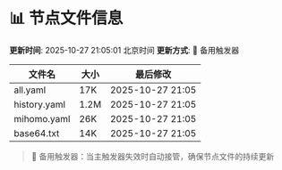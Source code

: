 # 📊 节点文件信息

**更新时间**: 2025-10-27 21:05:01 北京时间
**更新方式**: 🔄 备用触发器

| 文件名 | 大小 | 最后修改 |
|--------|------|----------|
| all.yaml | 17K | 2025-10-27 21:05 |
| history.yaml | 1.2M | 2025-10-27 21:05 |
| mihomo.yaml | 26K | 2025-10-27 21:05 |
| base64.txt | 14K | 2025-10-27 21:05 |

> 🔄 备用触发器：当主触发器失效时自动接管，确保节点文件的持续更新
